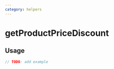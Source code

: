 ```yaml
---
category: helpers
---
```


# getProductPriceDiscount

<!-- PLACEHOLDER_DESCRIPTION -->

## Usage

```ts
// TODO: add example
```
